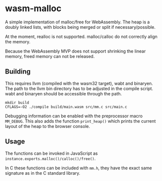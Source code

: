 # wasm-malloc

A simple implementation of malloc/free for WebAssembly. The heap is a doubly linked lists, with blocks being merged or split if necessary/possible.

At the moment, realloc is not supported. malloc/calloc do not correctly align the memory.

Because the WebAssembly MVP does not support shrinking the linear memory, freed memory can not be released.

## Building

This requires llvm (compiled with the wasm32 target), wabt and binaryen. The path to the llvm bin directory has to be adjusted in the compile script. wabt and 
binaryen should be accessible through the path.

```
mkdir build
CFLAGS=-O2 ./compile build/main.wasm src/mm.c src/main.c
```

Debugging information can be enabled with the preprocessor macro `MM_DEBUG`. This also adds the function `print_heap()` which prints the current layout of the 
heap to the browser console.

## Usage

The functions can be invoked in JavaScript as `instance.exports.malloc()/calloc()/free()`.

In C these functions can be included with `mm.h`, they have the exact same signature as in the C standard library.
